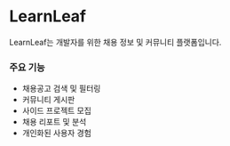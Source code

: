 # LearnLeaf
LearnLeaf는 개발자를 위한 채용 정보 및 커뮤니티 플랫폼입니다.

### 주요 기능
- 채용공고 검색 및 필터링
- 커뮤니티 게시판
- 사이드 프로젝트 모집
- 채용 리포트 및 분석
- 개인화된 사용자 경험
